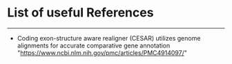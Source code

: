 # List of useful References

___

- Coding exon-structure aware realigner (CESAR) utilizes genome alignments for accurate comparative gene annotation "https://www.ncbi.nlm.nih.gov/pmc/articles/PMC4914097/"
